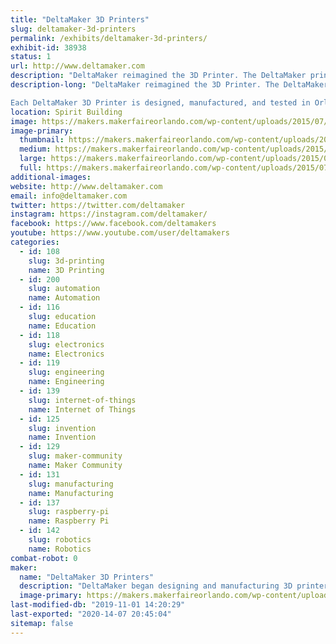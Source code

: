 ```yaml
---
title: "DeltaMaker 3D Printers"
slug: deltamaker-3d-printers
permalink: /exhibits/deltamaker-3d-printers/
exhibit-id: 38938
status: 1
url: http://www.deltamaker.com
description: "DeltaMaker reimagined the 3D Printer. The DeltaMaker printers feature a 360 degree viewing area, durable metal frame and integrated onboard slicing. The perfect printer for home, business and school, the DeltaMaker 3D Printer allows individuals to transform ideas into physical objects faster and reliably. "
description-long: "DeltaMaker reimagined the 3D Printer. The DeltaMaker printers feature a 360 degree viewing area, durable metal frame and integrated onboard slicing. The perfect printer for home, business and school, the DeltaMaker 3D Printer allows individuals to transform ideas into physical objects faster and reliably. 

Each DeltaMaker 3D Printer is designed, manufactured, and tested in Orlando, Florida. DeltaMaker Printers can be found in homes, schools, and businesses across the country and around the globe."
location: Spirit Building
image: https://makers.makerfaireorlando.com/wp-content/uploads/2015/07/deltamaker-product-line-930x1024.jpg
image-primary:
  thumbnail: https://makers.makerfaireorlando.com/wp-content/uploads/2015/07/deltamaker-product-line-150x150.jpg
  medium: https://makers.makerfaireorlando.com/wp-content/uploads/2015/07/deltamaker-product-line-272x300.jpg
  large: https://makers.makerfaireorlando.com/wp-content/uploads/2015/07/deltamaker-product-line-930x1024.jpg
  full: https://makers.makerfaireorlando.com/wp-content/uploads/2015/07/deltamaker-product-line.jpg
additional-images:
website: http://www.deltamaker.com
email: info@deltamaker.com
twitter: https://twitter.com/deltamaker
instagram: https://instagram.com/deltamaker/
facebook: https://www.facebook.com/deltamakers
youtube: https://www.youtube.com/user/deltamakers
categories:
  - id: 108
    slug: 3d-printing
    name: 3D Printing
  - id: 200
    slug: automation
    name: Automation
  - id: 116
    slug: education
    name: Education
  - id: 118
    slug: electronics
    name: Electronics
  - id: 119
    slug: engineering
    name: Engineering
  - id: 139
    slug: internet-of-things
    name: Internet of Things
  - id: 125
    slug: invention
    name: Invention
  - id: 129
    slug: maker-community
    name: Maker Community
  - id: 131
    slug: manufacturing
    name: Manufacturing
  - id: 137
    slug: raspberry-pi
    name: Raspberry Pi
  - id: 142
    slug: robotics
    name: Robotics
combat-robot: 0
maker:
  name: "DeltaMaker 3D Printers"
  description: "DeltaMaker began designing and manufacturing 3D printers in 2012.  DeltaMaker 3D Printers are the premier 3D Printers for education. Each printer is designed, manufactured and tested in Orlando, Florida. DeltaMaker 3D Printers can be found in classrooms and businesses across the country and around the globe."
  image-primary: https://makers.makerfaireorlando.com/wp-content/uploads/2015/07/deltamaker-logo-3d-printers-931x1024.png
last-modified-db: "2019-11-01 14:20:29"
last-exported: "2020-14-07 20:45:04"
sitemap: false
---
```

